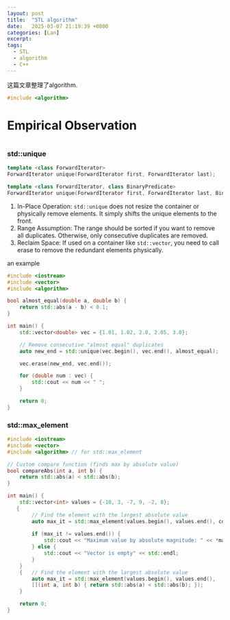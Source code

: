 ```yaml
---
layout: post
title:  "STL algorithm"
date:   2025-03-07 21:19:39 +0800
categories: [Lan]
excerpt: 
tags:
  - STL
  - algorithm
  - C++
---
```


这篇文章整理了algorithm.

```C++
#include <algorithm>
```


# Empirical Observation

#
### std::unique
```C++
template <class ForwardIterator>
ForwardIterator unique(ForwardIterator first, ForwardIterator last);

template <class ForwardIterator, class BinaryPredicate>
ForwardIterator unique(ForwardIterator first, ForwardIterator last, BinaryPredicate pred);
```
1. In-Place Operation: `std::unique` does not resize the container or physically remove elements. It simply shifts the unique elements to the front.
2. Range Assumption: The range should be sorted if you want to remove all duplicates. Otherwise, only consecutive duplicates are removed.
3. Reclaim Space: If used on a container like `std::vector`, you need to call erase to remove the redundant elements physically.

an example
```C++
#include <iostream>
#include <vector>
#include <algorithm>

bool almost_equal(double a, double b) {
    return std::abs(a - b) < 0.1;
}

int main() {
    std::vector<double> vec = {1.01, 1.02, 2.0, 2.05, 3.0};

    // Remove consecutive "almost equal" duplicates
    auto new_end = std::unique(vec.begin(), vec.end(), almost_equal);

    vec.erase(new_end, vec.end());

    for (double num : vec) {
        std::cout << num << " ";
    }

    return 0;
}
```

### std::max_element

```C++
#include <iostream>
#include <vector>
#include <algorithm> // for std::max_element

// Custom compare function (finds max by absolute value)
bool compareAbs(int a, int b) {
    return std::abs(a) < std::abs(b);
}

int main() {
    std::vector<int> values = {-10, 3, -7, 9, -2, 8};
   {
        // Find the element with the largest absolute value
        auto max_it = std::max_element(values.begin(), values.end(), compareAbs);
    
        if (max_it != values.end()) {
            std::cout << "Maximum value by absolute magnitude: " << *max_it << std::endl;
        } else {
            std::cout << "Vector is empty" << std::endl;
        }
    }
    {   // Find the element with the largest absolute value
        auto max_it = std::max_element(values.begin(), values.end(), 
        [](int a, int b) { return std::abs(a) < std::abs(b); });
    }

    return 0;
}
```
